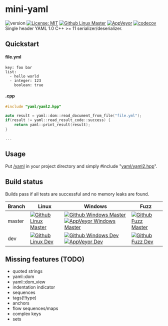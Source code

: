 # mini-yaml

![version](https://img.shields.io/badge/version-v0.1.0-blue) [![License: MIT](https://img.shields.io/badge/License-MIT-brightgreen.svg)](https://opensource.org/licenses/MIT) [![Github Linux Master](https://img.shields.io/github/actions/workflow/status/jimmiebergmann/mini-yaml/github-build-linux.yml?branch=master&label=Github&logo=Github)](https://github.com/jimmiebergmann/mini-yaml/actions/workflows/github-build-linux.yml) [![AppVeyor](https://img.shields.io/appveyor/ci/jimmiebergmann/mini-yaml/master?label=AppVeyor&logo=AppVeyor)](https://ci.appveyor.com/project/jimmiebergmann/mini-yaml/branch/master) [![codecov](https://codecov.io/gh/jimmiebergmann/mini-yaml/branch/master/graph/badge.svg)](https://codecov.io/gh/jimmiebergmann/mini-yaml)  
Single header YAML 1.0 C++ >= 11 serializer/deserializer.

## Quickstart
#### file.yml
```
key: foo bar
list:
  - hello world
  - integer: 123
    boolean: true
```
#### .cpp
```cpp
#include "yaml/yaml2.hpp"

auto result = yaml::dom::read_document_from_file("file.yml");
if(result != yaml::read_result_code::success) {
    return yaml::print_result(result);
}

...
```

## Usage
Put [/yaml](https://github.com/jimmiebergmann/mini-yaml/blob/master/yaml) in your project directory and simply #include "[yaml/yaml2.hpp](https://github.com/jimmiebergmann/mini-yaml/blob/master/yaml/yaml2.hpp)".

## Build status
Builds pass if all tests are successful and no memory leaks are found.

| Branch | Linux  | Windows | Fuzz |
| ------ | ------ | ------- |----- |
| master | [![Github Linux Master](https://img.shields.io/github/actions/workflow/status/jimmiebergmann/mini-yaml/github-build-linux.yml?branch=master&label=Github&logo=Github)](https://github.com/jimmiebergmann/mini-yaml/actions/workflows/github-build-linux.yml) | [![Github Windows Master](https://img.shields.io/github/actions/workflow/status/jimmiebergmann/mini-yaml/github-build-windows.yml?branch=master&label=Github&logo=Github)](https://github.com/jimmiebergmann/mini-yaml/actions/workflows/github-build-windows.yml) [![AppVeyor Windows Master](https://img.shields.io/appveyor/ci/jimmiebergmann/mini-yaml/master?label=AppVeyor&logo=AppVeyor)](https://ci.appveyor.com/project/jimmiebergmann/mini-yaml/branch/master) | [![Github Fuzz Master](https://img.shields.io/github/actions/workflow/status/jimmiebergmann/mini-yaml/github-fuzz.yml?branch=master&label=Github&logo=Github)](https://github.com/jimmiebergmann/mini-yaml/actions/workflows/github-fuzz.yml) |
| dev    | [![Github Linux Dev](https://img.shields.io/github/actions/workflow/status/jimmiebergmann/mini-yaml/github-build-linux.yml?branch=dev&label=Github&logo=Github)](https://github.com/jimmiebergmann/mini-yaml/actions/workflows/github-build-linux.yml) | [![Github Windows Dev](https://img.shields.io/github/actions/workflow/status/jimmiebergmann/mini-yaml/github-build-windows.yml?branch=dev&label=Github&logo=Github)](https://github.com/jimmiebergmann/mini-yaml/actions/workflows/github-build-windows.yml) [![AppVeyor Dev](https://img.shields.io/appveyor/ci/jimmiebergmann/mini-yaml/dev?label=AppVeyor&logo=AppVeyor)](https://ci.appveyor.com/project/jimmiebergmann/mini-yaml/branch/dev) | [![Github Fuzz Dev](https://img.shields.io/github/actions/workflow/status/jimmiebergmann/mini-yaml/github-fuzz.yml?branch=dev&label=Github&logo=Github)](https://github.com/jimmiebergmann/mini-yaml/actions/workflows/github-fuzz.yml) |

## Missing features (TODO)
- quoted strings
- yaml::dom
- yaml::dom_view
- indentation indicator
- sequences
- tags(!!type)
- anchors
- flow sequences/maps
- complex keys
- sets

